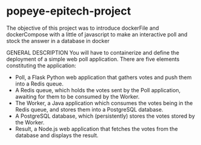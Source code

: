 # popeye-epitech-project
The objective of this project was to introduce dockerFile and dockerCompose with a little of javascript to make an interactive poll and stock the answer in a database in docker

GENERAL DESCRIPTION
You will have to containerize and define the deployment of a simple web poll application.
There are five elements constituting the application:
- Poll, a Flask Python web application that gathers votes and push them into a Redis queue.
- A Redis queue, which holds the votes sent by the Poll application, awaiting for them to be consumed by
the Worker.
- The Worker, a Java application which consumes the votes being in the Redis queue, and stores them into
a PostgreSQL database.
- A PostgreSQL database, which (persistently) stores the votes stored by the Worker.
- Result, a Node.js web application that fetches the votes from the database and displays the result.
